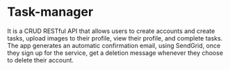 # Task-manager
It is a CRUD RESTful API that allows users to create accounts and create tasks, upload images to their profile, view their profile, and complete tasks. The app generates an automatic confirmation email, using SendGrid, once they sign up for the service, get a deletion message whenever they choose to delete their account.
